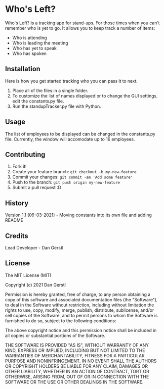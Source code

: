 # Who's Left?
 
Who's Left? is a tracking app for stand-ups. For those times when you can't remember who is yet to go. It allows you to keep track a number of items:
- Who is attending
- Who is leading the meeting
- Who has yet to speak
- Who has spoken
 
## Installation
 
Here is how you get started tracking who you can pass it to next.
 
1. Place all of the files in a single folder. 
2. To customize the list of names displayed or to change the GUI settings, edit the constants.py file.
3. Run the standupTracker.py file with Python. 
 
## Usage
 
The list of employees to be displayed can be changed in the constants.py file. Currently, the window will accomodate up to 16 employees. 
 
## Contributing
 
1. Fork it!
2. Create your feature branch: `git checkout -b my-new-feature`
3. Commit your changes: `git commit -am 'Add some feature'`
4. Push to the branch: `git push origin my-new-feature`
5. Submit a pull request :D
 
## History
 
Version 1.1 (09-03-2021) - Moving constants into its own file and adding README
 
## Credits
 
Lead Developer - Dan Gerstl
 
## License
 
The MIT License (MIT)

Copyright (c) 2021 Dan Gerstl

Permission is hereby granted, free of charge, to any person obtaining a copy of this software and associated documentation files (the "Software"), to deal in the Software without restriction, including without limitation the rights to use, copy, modify, merge, publish, distribute, sublicense, and/or sell copies of the Software, and to permit persons to whom the Software is furnished to do so, subject to the following conditions:

The above copyright notice and this permission notice shall be included in all copies or substantial portions of the Software.

THE SOFTWARE IS PROVIDED "AS IS", WITHOUT WARRANTY OF ANY KIND, EXPRESS OR IMPLIED, INCLUDING BUT NOT LIMITED TO THE WARRANTIES OF MERCHANTABILITY, FITNESS FOR A PARTICULAR PURPOSE AND NONINFRINGEMENT. IN NO EVENT SHALL THE AUTHORS OR COPYRIGHT HOLDERS BE LIABLE FOR ANY CLAIM, DAMAGES OR OTHER LIABILITY, WHETHER IN AN ACTION OF CONTRACT, TORT OR OTHERWISE, ARISING FROM, OUT OF OR IN CONNECTION WITH THE SOFTWARE OR THE USE OR OTHER DEALINGS IN THE SOFTWARE.